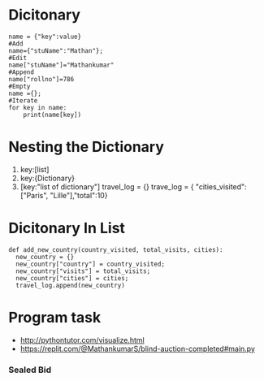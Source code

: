 # Dicitonary

    name = {"key":value}
    #Add
    name={"stuName":"Mathan"};
    #Edit
    name["stuName"]="Mathankumar"
    #Append
    name["rollno"]=786
    #Empty
    name ={};
    #Iterate
    for key in name:
    	print(name[key])

# Nesting the Dictionary

1.  key:[list]
2.  key:{Dictionary}
3.  [key:"list of dictionary"]
         travel_log = {}
        trave_log = { "cities_visited": ["Paris", 	   "Lille"],"total":10}

# Dicitonary In List

    def add_new_country(country_visited, total_visits, cities):
      new_country = {}
      new_country["country"] = country_visited;
      new_country["visits"] = total_visits;
      new_country["cities"] = cities;
      travel_log.append(new_country)

# Program task

- http://pythontutor.com/visualize.html
- https://replit.com/@MathankumarS/blind-auction-completed#main.py

### Sealed Bid

